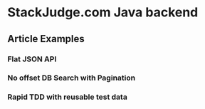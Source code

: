 # StackJudge.com Java backend


## Article Examples

### Flat JSON API

### No offset DB Search with Pagination

### Rapid TDD with reusable test data
